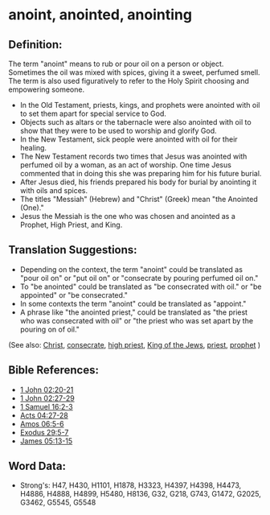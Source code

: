 # anoint, anointed, anointing #

## Definition: ##

The term "anoint" means to rub or pour oil on a person or object. Sometimes the oil was mixed with spices, giving it a sweet, perfumed smell. The term is also used figuratively to refer to the Holy Spirit choosing and empowering someone.

* In the Old Testament, priests, kings, and prophets were anointed with oil to set them apart for special service to God.
* Objects such as altars or the tabernacle were also anointed with oil to show that they were to be used to worship and glorify God.
* In the New Testament, sick people were anointed with oil for their healing.
* The New Testament records two times that Jesus was anointed with perfumed oil by a woman, as an act of worship. One time Jesus commented that in doing this she was preparing him for his future burial.
* After Jesus died, his friends prepared his body for burial by anointing it with oils and spices.
* The titles "Messiah" (Hebrew) and "Christ" (Greek) mean "the Anointed (One)."
* Jesus the Messiah is the one who was chosen and anointed as a Prophet, High Priest, and King.

## Translation Suggestions: ##

* Depending on the context, the term "anoint" could be translated as "pour oil on" or "put oil on" or "consecrate by pouring perfumed oil on."
* To "be anointed" could be translated as "be consecrated with oil." or "be appointed" or "be consecrated."
* In some contexts the term "anoint" could be translated as "appoint."
* A phrase like "the anointed priest," could be translated as "the priest who was consecrated with oil" or "the priest who was set apart by the pouring on of oil."

(See also: [Christ](christ.md), [consecrate](consecrate.md), [high priest](highpriest.md), [King of the Jews](kingofthejews.md), [priest](priest.md), [prophet](prophet.md)  )

## Bible References: ##

* [1 John 02:20-21](rc://en/tn/help/1jn/02/20)
* [1 John 02:27-29](rc://en/tn/help/1jn/02/27)
* [1 Samuel 16:2-3](rc://en/tn/help/1sa/16/02)
* [Acts 04:27-28](rc://en/tn/help/act/04/27)
* [Amos 06:5-6](rc://en/tn/help/amo/06/05)
* [Exodus 29:5-7](rc://en/tn/help/exo/29/05)
* [James 05:13-15](rc://en/tn/help/jas/05/13)


## Word Data: ##

* Strong's: H47, H430, H1101, H1878, H3323, H4397, H4398, H4473, H4886, H4888, H4899, H5480, H8136, G32, G218, G743, G1472, G2025, G3462, G5545, G5548
